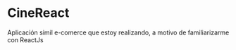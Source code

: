 # CineReact

Aplicación simil e-comerce que estoy realizando, a motivo de familiarizarme con ReactJs
